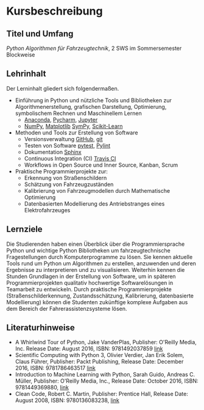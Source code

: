 # Kursbeschreibung

## Titel und Umfang
*Python Algorithmen für Fahrzeugtechnik*, 2 SWS im Sommersemester Blockweise

## Lehrinhalt
Der Lerninhalt gliedert sich folgendermaßen.
* Einführung in Python und nützliche Tools und Bibliotheken zur Algorithmenerstellung, 
grafischen Darstellung, Optimierung, symbolischem Rechnen und Maschinellem Lernen 
    * [Anaconda](https://www.anaconda.com/), [Pycharm](https://www.jetbrains.com/pycharm/),
      [Jupyter](https://jupyter.org/)
    * [NumPy](http://www.numpy.org/), [Matplotlib](https://matplotlib.org/)
      [SymPy](https://www.sympy.org/en/index.html), [Scikit-Learn](https://scikit-learn.org/stable/index.html)
* Methoden und Tools zur Erstellung von Software
    * Versionsverwaltung [GitHub](https://github.com/), [git](https://git-scm.com/)
    * Testen von Software [pytest](https://docs.pytest.org/en/latest/),
      [Pylint](https://www.pylint.org/)
    * Dokumentation [Sphinx](http://www.sphinx-doc.org/en/stable/)
    * Continuous Integration (CI) [Travis CI](https://travis-ci.org/)
    * Workflows in Open Source und Inner Source, Kanban, Scrum
* Praktische Programmierprojekte zur:
    * Erkennung von Straßenschildern
    * Schätzung von Fahrzeugzuständen
    * Kalibrierung von Fahrzeugmodellen durch Mathematische Optimierung
    * Datenbasierten Modellierung des Antriebstranges eines Elektrofahrzeuges

## Lernziele

Die Studierenden haben einen Überblick über die Programmiersprache Python und wichtige 
Python Bibliotheken um fahrzeugtechnische Fragestellungen durch Komputerprogramme zu 
lösen. Sie kennen aktuelle Tools rund um Python um Algorithmen zu erstellen, anzuwenden
und deren Ergebnisse zu interpretieren und zu visualisieren. Weiterhin kennen die 
Stunden Grundlagen in der Erstellung von Software, um in späteren Programmierprojekten 
qualitativ hochwertige Softwarelösungen in Teamarbeit zu entwickeln. Durch praktische 
Programmierprojekte (Straßenschilderkennung, Zustandsschätzung, Kalibrierung, 
datenbasierte Modellierung) können die Studenten zukünftige komplexe Aufgaben aus dem 
Bereich der Fahrerassistenzsysteme lösen.

## Literaturhinweise

* A Whirlwind Tour of Python, Jake VanderPlas, Publisher: O'Reilly Media, Inc.
Release Date: August 2016, ISBN: 9781492037859
[link](https://www.oreilly.com/library/view/a-whirlwind-tour/9781492037859/)
* Scientific Computing with Python 3, Olivier Verdier, Jan Erik Solem, Claus Führer,
Publisher: Packt Publishing, Release Date: December 2016, ISBN: 9781786463517
[link](https://www.oreilly.com/library/view/scientific-computing-with/9781786463517/)
* Introduction to Machine Learning with Python, Sarah Guido, Andreas C. Müller, 
Publisher: O'Reilly Media, Inc., Release Date: October 2016, ISBN: 9781449369880, 
[link](https://www.oreilly.com/library/view/introduction-to-machine/9781449369880/)
* Clean Code, Robert C. Martin, Publisher: Prentice Hall, Release Date: August 2008,
ISBN: 9780136083238, [link](https://www.oreilly.com/library/view/clean-code/9780136083238/)